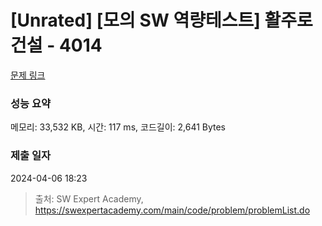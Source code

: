 # [Unrated] [모의 SW 역량테스트] 활주로 건설 - 4014 

[문제 링크](https://swexpertacademy.com/main/code/problem/problemDetail.do?contestProbId=AWIeW7FakkUDFAVH) 

### 성능 요약

메모리: 33,532 KB, 시간: 117 ms, 코드길이: 2,641 Bytes

### 제출 일자

2024-04-06 18:23



> 출처: SW Expert Academy, https://swexpertacademy.com/main/code/problem/problemList.do